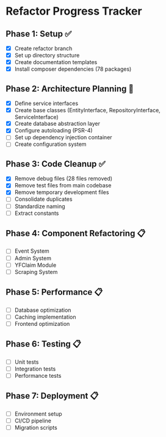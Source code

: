 # Refactor Progress Tracker

## Phase 1: Setup ✅
- [x] Create refactor branch
- [x] Set up directory structure
- [x] Create documentation templates
- [x] Install composer dependencies (78 packages)

## Phase 2: Architecture Planning 🚧
- [x] Define service interfaces
- [x] Create base classes (EntityInterface, RepositoryInterface, ServiceInterface)
- [x] Create database abstraction layer
- [x] Configure autoloading (PSR-4)
- [ ] Set up dependency injection container
- [ ] Create configuration system

## Phase 3: Code Cleanup ✅
- [x] Remove debug files (28 files removed)
- [x] Remove test files from main codebase
- [x] Remove temporary development files
- [ ] Consolidate duplicates
- [ ] Standardize naming
- [ ] Extract constants

## Phase 4: Component Refactoring 📋
- [ ] Event System
- [ ] Admin System
- [ ] YFClaim Module
- [ ] Scraping System

## Phase 5: Performance 📋
- [ ] Database optimization
- [ ] Caching implementation
- [ ] Frontend optimization

## Phase 6: Testing 📋
- [ ] Unit tests
- [ ] Integration tests
- [ ] Performance tests

## Phase 7: Deployment 📋
- [ ] Environment setup
- [ ] CI/CD pipeline
- [ ] Migration scripts
